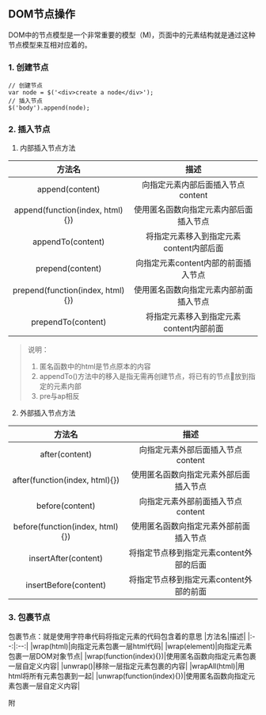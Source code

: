 ## DOM节点操作
DOM中的节点模型是一个非常重要的模型（M)，页面中的元素结构就是通过这种节点模型来互相对应着的。

### 1. 创建节点
```
// 创建节点
var node = $('<div>create a node</div>');
// 插入节点
$('body').append(node);
```

### 2. 插入节点
1. 内部插入节点方法

|方法名|描述|
|:--:|:--:|
|append(content)|向指定元素内部后面插入节点content|
|append(function(index, html){})|使用匿名函数向指定元素内部后面插入节点|
|appendTo(content)|将指定元素移入到指定元素content内部后面|
|prepend(content)|向指定元素content内部的前面插入节点|
|prepend(function(index, html){})|使用匿名函数向指定元素内部前面插入节点|
|prependTo(content)|将指定元素移入到指定元素content内部前面|

> 说明：
> 1. 匿名函数中的html是节点原本的内容
> 2. appendTo()方法中的移入是指无需再创建节点，将已有的节点放到指定的元素内部
> 3. pre与ap相反

2. 外部插入节点方法

|方法名|描述|
|:--:|:--:|
|after(content)|向指定元素外部后面插入节点content|
|after(function(index, html){})|使用匿名函数向指定元素外部后面插入节点|
|before(content)|向指定元素外部前面插入节点content|
|before(function(index, html){})|使用匿名函数向指定元素外部前面插入节点|
|insertAfter(content)|将指定节点移到指定元素content外部的后面|
|insertBefore(content)|将指定节点移到指定元素content外部的前面|

### 3. 包裹节点

包裹节点：就是使用字符串代码将指定元素的代码包含着的意思
|方法名|描述|
|:--:|:--:|
|wrap(html)|向指定元素包裹一层html代码|
|wrap(element)|向指定元素包裹一层DOM对象节点|
|wrap(function(index){})|使用匿名函数向指定元素包裹一层自定义内容|
|unwrap()|移除一层指定元素包裹的内容|
|wrapAll(html)|用html将所有元素包裹到一起|
|unwrap(function(index){})|使用匿名函数向指定元素包裹一层自定义内容|









附
